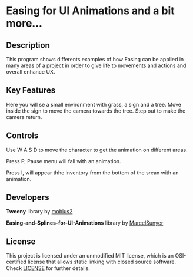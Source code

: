 # Easing for UI Animations and a bit more...

## Description

This program shows differents examples of how Easing can be applied in many areas of a project in order to give life to movements and actions and overall enhance UX.

## Key Features

Here you will se a small environment with grass, a sign and a tree. Move inside the sign to move the camera towards the tree. Step out to make the camera return.
 
## Controls

Use W A S D to move the character to get the animation on different areas.

Press P, Pause menu will fall with an animation.

Press I, will appear thhe inventory from the bottom of the srean with an animation.

## Developers

<b>Tweeny</b> library by [mobius2](URL 'https://github.com/mobius3')

 <b>Easing-and-Splines-for-UI-Animations</b> library by [MarcelSunyer](URL 'https://github.com/MarcelSunyer') 

## License

This project is licensed under an unmodified MIT license, which is an OSI-certified license that allows static linking with closed source software. Check [LICENSE](LICENSE) for further details.


